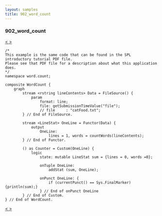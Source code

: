```yaml
---
layout: samples
title: 902_word_count
---
```


### 902_word_count

<div class="sampleNav"><a class="button" href="../902_word_count_Helpers.spl/"> < </a><a class="button" href="../903_unique_Main.spl/"> > </a>
</div>

~~~~~~
/*
This example is the same code that can be found in the SPL introductory tutorial PDF file.
Please see that PDF file for a description about what this application does.
*/
namespace word.count;

composite WordCount {
	graph
		stream <rstring lineContents> Data = FileSource() {
			param
				format: line;
				file: getSubmissionTimeValue("file");
				// file		: "catFood.txt";
		} // End of FileSource.
		
		stream <LineStat> OneLine = Functor(Data) {
			output
				OneLine: 
					lines = 1, words = countWords(lineContents);
		} // End of Functor.
		
		() as Counter = Custom(OneLine) {
			logic
				state: mutable LineStat sum = {lines = 0, words =0};
				
				onTuple OneLine: 
					addStat (sum, OneLine);

				onPunct OneLine: {
					if (currentPunct() == Sys.FinalMarker) {println(sum);}
				} // End of onPunct OneLine
		} // End of Custom.
} // End of WordCount.

~~~~~~

<div class="sampleNav"><a class="button" href="../902_word_count_Helpers.spl/"> < </a><a class="button" href="../903_unique_Main.spl/"> > </a>
</div>

